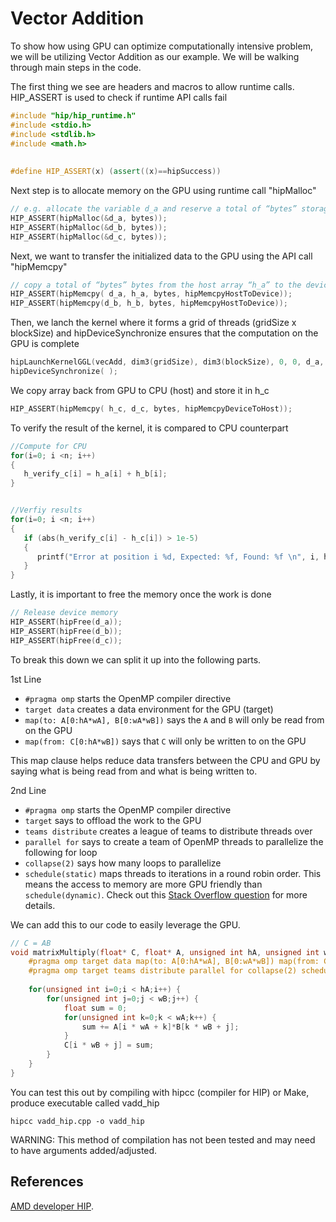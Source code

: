# Vector Addition

To show how using GPU can optimize computationally intensive problem, we will be utilizing Vector Addition as our example.
We will be walking through main steps in the code. 

The first thing we see are headers and macros to allow runtime calls. HIP_ASSERT is used to check if runtime API calls fail 
```c++
#include "hip/hip_runtime.h"                                                    
#include <stdio.h>                                                              
#include <stdlib.h>                                                             
#include <math.h>                                                               
                                                                                
                                                                                
#define HIP_ASSERT(x) (assert((x)==hipSuccess))
```
Next step is to allocate memory on the GPU using runtime call "hipMalloc"

```c++
// e.g. allocate the variable d_a and reserve a total of “bytes” storage for i
HIP_ASSERT(hipMalloc(&d_a, bytes));                                          
HIP_ASSERT(hipMalloc(&d_b, bytes));                                          
HIP_ASSERT(hipMalloc(&d_c, bytes));  
```

Next, we want to transfer the initialized data to the GPU using the API call "hipMemcpy"
```c++
// copy a total of “bytes” bytes from the host array “h_a” to the device array “d_a”
HIP_ASSERT(hipMemcpy( d_a, h_a, bytes, hipMemcpyHostToDevice));             
HIP_ASSERT(hipMemcpy(d_b, h_b, bytes, hipMemcpyHostToDevice));
```

Then, we lanch the kernel where it forms a grid of threads (gridSize x blockSize)
and hipDeviceSynchronize ensures that the computation on the GPU is complete
```c++
hipLaunchKernelGGL(vecAdd, dim3(gridSize), dim3(blockSize), 0, 0, d_a, d_b, d_c, n);
hipDeviceSynchronize( ); 
```

We copy array back from GPU to CPU (host) and store it in h_c
```c++
HIP_ASSERT(hipMemcpy( h_c, d_c, bytes, hipMemcpyDeviceToHost)); 
```

To verify the result of the kernel, it is compared to CPU counterpart
```c++
//Compute for CPU                                                            
for(i=0; i <n; i++)                                                          
{                                                                            
   h_verify_c[i] = h_a[i] + h_b[i];                                            
}                                                                            


//Verfiy results                                                            
for(i=0; i <n; i++)                                                         
{                                                                           
   if (abs(h_verify_c[i] - h_c[i]) > 1e-5)                                     
   {                                                                          
      printf("Error at position i %d, Expected: %f, Found: %f \n", i, h_c[i], d_c[i]);
   }                                                                          
}
```

Lastly, it is important to free the memory once the work is done
```c++                                                                          
// Release device memory                                                    
HIP_ASSERT(hipFree(d_a));                                                   
HIP_ASSERT(hipFree(d_b));                                                   
HIP_ASSERT(hipFree(d_c));
``` 

To break this down we can split it up into the following parts.

1st Line
 - `#pragma omp` starts the OpenMP compiler directive
 - `target data` creates a data environment for the GPU (target)
 - `map(to: A[0:hA*wA], B[0:wA*wB])` says the `A` and `B` will only be read from on the GPU
 - `map(from: C[0:hA*wB])` says that `C` will only be written to on the GPU

 This map clause helps reduce data transfers between the CPU and GPU by saying what is being read from and what is being written to.

2nd Line
 - `#pragma omp` starts the OpenMP compiler directive
 - `target` says to offload the work to the GPU
 - `teams distribute` creates a league of teams to distribute threads over
 - `parallel for` says to create a team of OpenMP threads to parallelize the following for loop
 - `collapse(2)` says how many loops to parallelize
 - `schedule(static)` maps threads to iterations in a round robin order. This means the access to memory are more GPU friendly than `schedule(dynamic)`. Check out this [Stack Overflow question](https://stackoverflow.com/questions/10850155/whats-the-difference-between-static-and-dynamic-schedule-in-openmp) for more details.

We can add this to our code to easily leverage the GPU.

```c++
// C = AB
void matrixMultiply(float* C, float* A, unsigned int hA, unsigned int wA, float*B, unsigned int wB) {
    #pragma omp target data map(to: A[0:hA*wA], B[0:wA*wB]) map(from: C[0:hA*wB])
    #pragma omp target teams distribute parallel for collapse(2) schedule(static)
    
    for(unsigned int i=0;i < hA;i++) {
        for(unsigned int j=0;j < wB;j++) {
            float sum = 0;
            for(unsigned int k=0;k < wA;k++) {
                sum += A[i * wA + k]*B[k * wB + j];
            }
            C[i * wB + j] = sum;
        }
    }
}
```

You can test this out by compiling with hipcc (compiler for HIP) or Make, produce executable called vadd_hip
```
hipcc vadd_hip.cpp -o vadd_hip
```
WARNING: This method of compilation has not been tested and may need to have arguments added/adjusted.

## References 
[AMD developer HIP](https://developer.amd.com/wp-content/resources/ROCm%20Learning%20Centre/chapter3/HIP-Coding-3.pdf).

